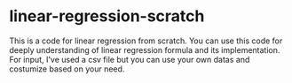 # linear-regression-scratch
This is a code for linear regression from scratch. You can use this code for deeply understanding of linear regression formula and its implementation.
For input, I've used a csv file but you can use your own datas and costumize based on your need.
